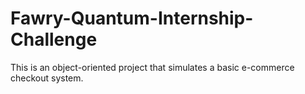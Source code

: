 # Fawry-Quantum-Internship-Challenge
This is an object-oriented project that simulates a basic e-commerce checkout system.
